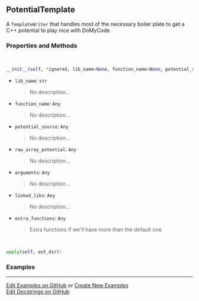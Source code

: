 ## <a id="RynLib.PlzNumbers.PotentialTemplator.PotentialTemplate">PotentialTemplate</a>
A `TemplateWriter` that handles most of the necessary boiler plate to get a C++ potential to play nice with DoMyCode

### Properties and Methods
<a id="RynLib.PlzNumbers.PotentialTemplator.PotentialTemplate.__init__" class="docs-object-method">&nbsp;</a>
```python
__init__(self, *ignored, lib_name=None, function_name=None, potential_source=None, raw_array_potential=None, arguments=None, linked_libs=None, static_source=False, extra_functions=(), fortran_potential=False, shim_script=None, conversion=None): 
```

- `lib_name`: `str`
    >No description...
- `function_name`: `Any`
    >No description...
- `potential_source`: `Any`
    >No description...
- `raw_array_potential`: `Any`
    >No description...
- `arguments`: `Any`
    >No description...
- `linked_libs`: `Any`
    >No description...
- `extra_functions`: `Any`
    >Extra functions if we'll have more than the default one

<a id="RynLib.PlzNumbers.PotentialTemplator.PotentialTemplate.apply" class="docs-object-method">&nbsp;</a>
```python
apply(self, out_dir): 
```

### Examples


___

[Edit Examples on GitHub](https://github.com/McCoyGroup/References/edit/gh-pages/Documentation/examples/RynLib/PlzNumbers/PotentialTemplator/PotentialTemplate.md) or 
[Create New Examples](https://github.com/McCoyGroup/References/new/gh-pages/?filename=Documentation/examples/RynLib/PlzNumbers/PotentialTemplator/PotentialTemplate.md) <br/>
[Edit Docstrings on GitHub](https://github.com/McCoyGroup/RynLib/edit/master/PlzNumbers/PotentialTemplator.py?message=Update%20Docs)
